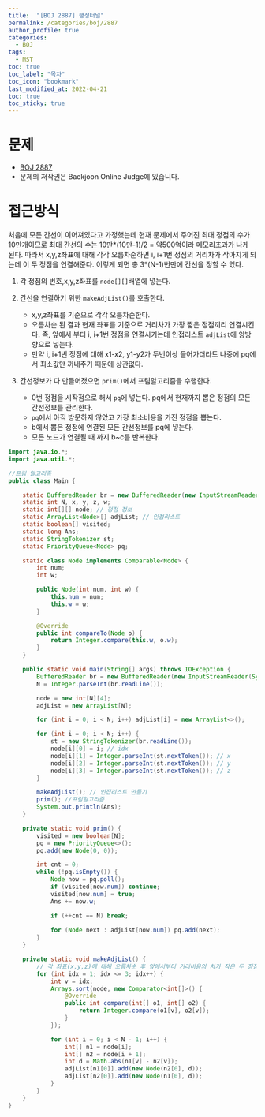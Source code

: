 ```yaml
---
title:  "[BOJ 2887] 행성터널"
permalink: /categories/boj/2887
author_profile: true
categories:
  - BOJ
tags:
  - MST
toc: true
toc_label: "목차"
toc_icon: "bookmark"
last_modified_at: 2022-04-21
toc: true
toc_sticky: true
---
```


# 문제
- [BOJ 2887](https://www.acmicpc.net/problem/2887)  
- 문제의 저작권은 Baekjoon Online Judge에 있습니다.  

# 접근방식  
처음에 모든 간선이 이어져있다고 가정했는데 현재 문제에서 주어진 최대 정점의 수가 10만개이므로 최대 간선의 수는 10만*(10만-1)/2 = 약500억이라 메모리초과가 나게 된다. 따라서 x,y,z좌표에 대해 각각 오름차순하면 i, i+1번 정점의 거리차가 작아지게 되는데 이 두 정점을 연결해준다. 이렇게 되면 총 3*(N-1)번만에 간선을 정할 수 있다.  

1) 각 정점의 번호,x,y,z좌표를 `node[][]`배열에 넣는다.    
2) 간선을 연결하기 위한 `makeAdjList()`를 호출한다.  
   - x,y,z좌표를 기준으로 각각 오름차순한다.    
   - 오름차순 된 결과 현재 좌표를 기준으로 거리차가 가장 짧은 정점끼리 연결시킨다. 즉, 앞에서 부터 i, i+1번 정점을 연결시키는데 인접리스트 `adjList`에 양방향으로 넣는다.   
   - 만약 i, i+1번 정점에 대해 x1-x2, y1-y2가 두번이상 들어가더라도 나중에 pq에서 최소값만 꺼내주기 때문에 상관없다.   

3) 간선정보가 다 만들어졌으면 `prim()`에서 프림알고리즘을 수행한다.   
   - 0번 정점을 시작점으로 해서 `pq`에 넣는다. pq에서 현재까지 뽑은 정점의 모든 간선정보를 관리한다.    
   - `pq`에서 아직 방문하지 않았고 가장 최소비용을 가진 정점을 뽑는다.    
   - b에서 뽑은 정점에 연결된 모든 간선정보를 pq에 넣는다.    
   - 모든 노드가 연결될 때 까지 b~c를 반복한다.    


```java  
import java.io.*;
import java.util.*;

//프림 알고리즘
public class Main {

	static BufferedReader br = new BufferedReader(new InputStreamReader(System.in));
	static int N, x, y, z, w;
	static int[][] node; // 정점 정보
	static ArrayList<Node>[] adjList; // 인접리스트
	static boolean[] visited;
	static long Ans;
	static StringTokenizer st;
	static PriorityQueue<Node> pq;

	static class Node implements Comparable<Node> {
		int num;
		int w;

		public Node(int num, int w) {
			this.num = num;
			this.w = w;
		}

		@Override
		public int compareTo(Node o) {
			return Integer.compare(this.w, o.w);
		}
	}

	public static void main(String[] args) throws IOException {
		BufferedReader br = new BufferedReader(new InputStreamReader(System.in));
		N = Integer.parseInt(br.readLine());

		node = new int[N][4];
		adjList = new ArrayList[N];

		for (int i = 0; i < N; i++) adjList[i] = new ArrayList<>();

		for (int i = 0; i < N; i++) {
			st = new StringTokenizer(br.readLine());
			node[i][0] = i; // idx
			node[i][1] = Integer.parseInt(st.nextToken()); // x
			node[i][2] = Integer.parseInt(st.nextToken()); // y
			node[i][3] = Integer.parseInt(st.nextToken()); // z
		}

		makeAdjList(); // 인접리스트 만들기
		prim(); //프림알고리즘
		System.out.println(Ans);
	}

	private static void prim() {
		visited = new boolean[N];
		pq = new PriorityQueue<>();
		pq.add(new Node(0, 0));

		int cnt = 0;
		while (!pq.isEmpty()) {
			Node now = pq.poll();
			if (visited[now.num]) continue;
			visited[now.num] = true;
			Ans += now.w;

			if (++cnt == N) break;
			
			for (Node next : adjList[now.num]) pq.add(next);
		}
	}

	private static void makeAdjList() {
		// 각 좌표(x,y,z)에 대해 오름차순 후 앞에서부터 거리비용의 차가 작은 두 정점씩 이어준다(메모리초과 방지)
		for (int idx = 1; idx <= 3; idx++) {
			int v = idx;
			Arrays.sort(node, new Comparator<int[]>() {
				@Override
				public int compare(int[] o1, int[] o2) {
					return Integer.compare(o1[v], o2[v]);
				}
			});

			for (int i = 0; i < N - 1; i++) {
				int[] n1 = node[i];
				int[] n2 = node[i + 1];
				int d = Math.abs(n1[v] - n2[v]);
				adjList[n1[0]].add(new Node(n2[0], d));
				adjList[n2[0]].add(new Node(n1[0], d));
			}
		}
	}
}
```